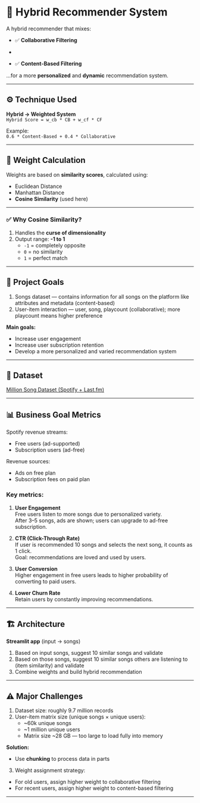 # 🔮 Hybrid Recommender System

A hybrid recommender that mixes:

- ✅ **Collaborative Filtering**  
+  
- ✅ **Content-Based Filtering**

...for a more **personalized** and **dynamic** recommendation system.

---

## ⚙️ Technique Used

**Hybrid → Weighted System**  
`Hybrid Score = w_cb * CB + w_cf * CF`

Example:  
`0.6 * Content-Based + 0.4 * Collaborative`

---

## 📐 Weight Calculation

Weights are based on **similarity scores**, calculated using:

- Euclidean Distance  
- Manhattan Distance  
- **Cosine Similarity** (used here)

---

### ✅ Why Cosine Similarity?

1. Handles the **curse of dimensionality**  
2. Output range: **-1 to 1**  
   - `-1` = completely opposite  
   - `0` = no similarity  
   - `1` = perfect match

---

## 🎯 Project Goals

1. Songs dataset — contains information for all songs on the platform like attributes and metadata (content-based)  
2. User-item interaction — user, song, playcount (collaborative); more playcount means higher preference

**Main goals:**  
- Increase user engagement  
- Increase user subscription retention  
- Develop a more personalized and varied recommendation system

---

## 📁 Dataset

[Million Song Dataset (Spotify + Last.fm)](https://www.kaggle.com/datasets/undefinenull/million-song-dataset-spotify-lastfm)

---

## 📊 Business Goal Metrics

Spotify revenue streams:  
- Free users (ad-supported)  
- Subscription users (ad-free)

Revenue sources:  
- Ads on free plan  
- Subscription fees on paid plan

### Key metrics:

1. **User Engagement**  
   Free users listen to more songs due to personalized variety.  
   After 3–5 songs, ads are shown; users can upgrade to ad-free subscription.

2. **CTR (Click-Through Rate)**  
   If user is recommended 10 songs and selects the next song, it counts as 1 click.  
   Goal: recommendations are loved and used by users.

3. **User Conversion**  
   Higher engagement in free users leads to higher probability of converting to paid users.

4. **Lower Churn Rate**  
   Retain users by constantly improving recommendations.

---

## 🏗️ Architecture

**Streamlit app** (input → songs)

1. Based on input songs, suggest 10 similar songs and validate  
2. Based on those songs, suggest 10 similar songs others are listening to (item similarity) and validate  
3. Combine weights and build hybrid recommendation

---

## ⚠️ Major Challenges

1. Dataset size: roughly 9.7 million records  
2. User-item matrix size (unique songs × unique users):  
   - ~60k unique songs  
   - ~1 million unique users  
   - Matrix size ~28 GB — too large to load fully into memory

**Solution:**  
- Use **chunking** to process data in parts

3. Weight assignment strategy:  
- For old users, assign higher weight to collaborative filtering  
- For recent users, assign higher weight to content-based filtering

---

